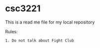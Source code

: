 # csc3221
This is a read me file for my local repository

Rules:

	1. Do not talk about Fight Club

